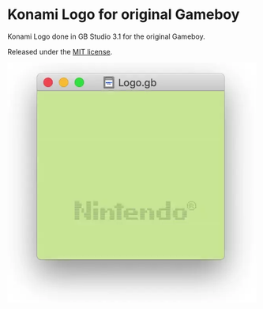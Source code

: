 # Konami Logo for original Gameboy
Konami Logo done in GB Studio 3.1 for the original Gameboy.

Released under the [MIT license](https://opensource.org/licenses/MIT).

![Konami Logo GB](https://raw.githubusercontent.com/sttng/Konami-Logo-GB/main/Konami-Logo-GB.webp)
